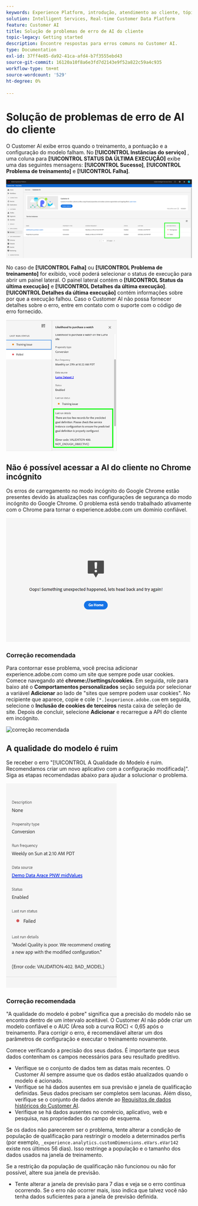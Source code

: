 ```yaml
---
keywords: Experience Platform, introdução, atendimento ao cliente, tópicos populares, entrada de atendimento ao cliente, saída de atendimento ao cliente, solução de problemas de atendimento ao cliente, erros de atendimento ao cliente
solution: Intelligent Services, Real-time Customer Data Platform
feature: Customer AI
title: Solução de problemas de erro de AI do cliente
topic-legacy: Getting started
description: Encontre respostas para erros comuns no Customer AI.
type: Documentation
exl-id: 37ff4e85-da92-41ca-afd4-b7f3555ebd43
source-git-commit: 16120a10f8a6e3fd7d2143e9f52a822c59a4c935
workflow-type: tm+mt
source-wordcount: '529'
ht-degree: 0%

---
```


# Solução de problemas de erro de AI do cliente

O Customer AI exibe erros quando o treinamento, a pontuação e a configuração do modelo falham. No **[!UICONTROL Instâncias do serviço]** , uma coluna para **[!UICONTROL STATUS DA ÚLTIMA EXECUÇÃO]** exibe uma das seguintes mensagens: **[!UICONTROL Sucesso]**, **[!UICONTROL Problema de treinamento]** e **[!UICONTROL Falha]**.

![status da última execução](./images/errors/last-run-status.png)

No caso de **[!UICONTROL Falha]** ou **[!UICONTROL Problema de treinamento]** for exibido, você poderá selecionar o status de execução para abrir um painel lateral. O painel lateral contém o **[!UICONTROL Status da última execução]** e **[!UICONTROL Detalhes da última execução]**. **[!UICONTROL Detalhes da última execução]** contém informações sobre por que a execução falhou. Caso o Customer AI não possa fornecer detalhes sobre o erro, entre em contato com o suporte com o código de erro fornecido.

<img src="./images/errors/last-run-details.png" width="300" /><br />

## Não é possível acessar a AI do cliente no Chrome incógnito

Os erros de carregamento no modo incógnito do Google Chrome estão presentes devido às atualizações nas configurações de segurança do modo incógnito do Google Chrome. O problema está sendo trabalhado ativamente com o Chrome para tornar o experience.adobe.com um domínio confiável.

<img src="./images/errors/error.PNG" width="500" /><br />

### Correção recomendada

Para contornar esse problema, você precisa adicionar experience.adobe.com como um site que sempre pode usar cookies. Comece navegando até **chrome://settings/cookies**. Em seguida, role para baixo até o **Comportamentos personalizados** seção seguida por selecionar a variável **Adicionar** ao lado de &quot;sites que sempre podem usar cookies&quot;. No recipiente que aparece, copie e cole `[*.]experience.adobe.com` em seguida, selecione o **Inclusão de cookies de terceiros** nesta caixa de seleção de site. Depois de concluir, selecione **Adicionar** e recarregue a API do cliente em incógnito.

![correção recomendada](./images/errors/cookies2.gif)

## A qualidade do modelo é ruim

Se receber o erro &quot;[!UICONTROL A Qualidade do Modelo é ruim. Recomendamos criar um novo aplicativo com a configuração modificada]&quot;. Siga as etapas recomendadas abaixo para ajudar a solucionar o problema.

<img src="./images/errors/model-quality.png" width="300" /><br />

### Correção recomendada

&quot;A qualidade do modelo é pobre&quot; significa que a precisão do modelo não se encontra dentro de um intervalo aceitável. O Customer AI não pôde criar um modelo confiável e o AUC (Área sob a curva ROC) &lt; 0,65 após o treinamento. Para corrigir o erro, é recomendável alterar um dos parâmetros de configuração e executar o treinamento novamente.

Comece verificando a precisão dos seus dados. É importante que seus dados contenham os campos necessários para seu resultado preditivo.

- Verifique se o conjunto de dados tem as datas mais recentes. O Customer AI sempre assume que os dados estão atualizados quando o modelo é acionado.
- Verifique se há dados ausentes em sua previsão e janela de qualificação definidas. Seus dados precisam ser completos sem lacunas. Além disso, verifique se o conjunto de dados atende ao [Requisitos de dados históricos do Customer AI](./input-output.md#data-requirements).
- Verifique se há dados ausentes no comércio, aplicativo, web e pesquisa, nas propriedades do campo de esquema.

Se os dados não parecerem ser o problema, tente alterar a condição de população de qualificação para restringir o modelo a determinados perfis (por exemplo, `_experience.analytics.customDimensions.eVars.eVar142` existe nos últimos 56 dias). Isso restringe a população e o tamanho dos dados usados na janela de treinamento.

Se a restrição da população de qualificação não funcionou ou não for possível, altere sua janela de previsão.

- Tente alterar a janela de previsão para 7 dias e veja se o erro continua ocorrendo. Se o erro não ocorrer mais, isso indica que talvez você não tenha dados suficientes para a janela de previsão definida.
